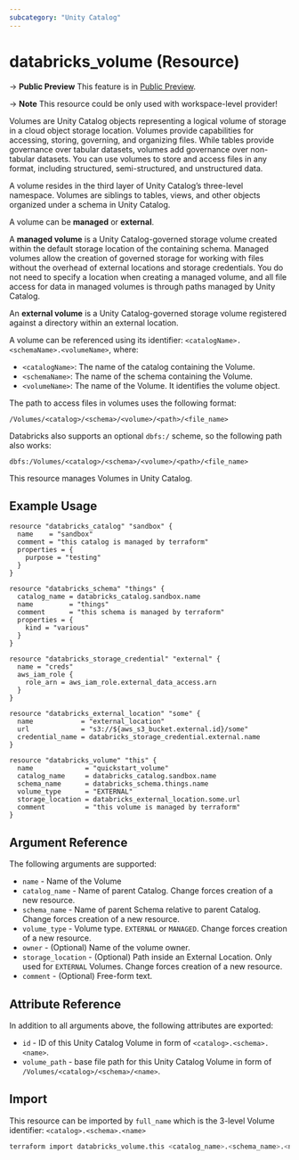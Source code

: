```yaml
---
subcategory: "Unity Catalog"
---
```

# databricks_volume (Resource)

-> **Public Preview** This feature is in [Public Preview](https://docs.databricks.com/release-notes/release-types.html).

-> **Note** This resource could be only used with workspace-level provider!

Volumes are Unity Catalog objects representing a logical volume of storage in a cloud object storage location. Volumes provide capabilities for accessing, storing, governing, and organizing files. While tables provide governance over tabular datasets, volumes add governance over non-tabular datasets. You can use volumes to store and access files in any format, including structured, semi-structured, and unstructured data.

A volume resides in the third layer of Unity Catalog’s three-level namespace. Volumes are siblings to tables, views, and other objects organized under a schema in Unity Catalog.

A volume can be **managed** or **external**.

A **managed volume** is a Unity Catalog-governed storage volume created within the default storage location of the containing schema. Managed volumes allow the creation of governed storage for working with files without the overhead of external locations and storage credentials. You do not need to specify a location when creating a managed volume, and all file access for data in managed volumes is through paths managed by Unity Catalog.

An **external volume** is a Unity Catalog-governed storage volume registered against a directory within an external location.

A volume can be referenced using its identifier: ```<catalogName>.<schemaName>.<volumeName>```, where:

* ```<catalogName>```: The name of the catalog containing the Volume.
* ```<schemaName>```: The name of the schema containing the Volume.
* ```<volumeName>```: The name of the Volume. It identifies the volume object.

The path to access files in volumes uses the following format:

```/Volumes/<catalog>/<schema>/<volume>/<path>/<file_name>```

Databricks also supports an optional ```dbfs:/``` scheme, so the following path also works:

```dbfs:/Volumes/<catalog>/<schema>/<volume>/<path>/<file_name>```

This resource manages Volumes in Unity Catalog.

## Example Usage

```hcl
resource "databricks_catalog" "sandbox" {
  name    = "sandbox"
  comment = "this catalog is managed by terraform"
  properties = {
    purpose = "testing"
  }
}

resource "databricks_schema" "things" {
  catalog_name = databricks_catalog.sandbox.name
  name         = "things"
  comment      = "this schema is managed by terraform"
  properties = {
    kind = "various"
  }
}

resource "databricks_storage_credential" "external" {
  name = "creds"
  aws_iam_role {
    role_arn = aws_iam_role.external_data_access.arn
  }
}

resource "databricks_external_location" "some" {
  name            = "external_location"
  url             = "s3://${aws_s3_bucket.external.id}/some"
  credential_name = databricks_storage_credential.external.name
}

resource "databricks_volume" "this" {
  name             = "quickstart_volume"
  catalog_name     = databricks_catalog.sandbox.name
  schema_name      = databricks_schema.things.name
  volume_type      = "EXTERNAL"
  storage_location = databricks_external_location.some.url
  comment          = "this volume is managed by terraform"
}
```

## Argument Reference

The following arguments are supported:

* `name` - Name of the Volume
* `catalog_name` - Name of parent Catalog. Change forces creation of a new resource.
* `schema_name` - Name of parent Schema relative to parent Catalog. Change forces creation of a new resource.
* `volume_type` - Volume type. `EXTERNAL` or `MANAGED`. Change forces creation of a new resource.
* `owner` - (Optional) Name of the volume owner.
* `storage_location` - (Optional) Path inside an External Location. Only used for `EXTERNAL` Volumes. Change forces creation of a new resource.
* `comment` - (Optional) Free-form text.

## Attribute Reference

In addition to all arguments above, the following attributes are exported:

* `id` - ID of this Unity Catalog Volume in form of `<catalog>.<schema>.<name>`.
* `volume_path` - base file path for this Unity Catalog Volume in form of `/Volumes/<catalog>/<schema>/<name>`.

## Import

This resource can be imported by `full_name` which is the 3-level Volume identifier: `<catalog>.<schema>.<name>`

```bash
terraform import databricks_volume.this <catalog_name>.<schema_name>.<name>
```
